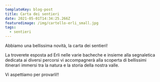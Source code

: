 ```yaml
---
templateKey: blog-post
title: Carta dei sentieri
date: 2021-05-01T14:34:25.266Z
featuredimage: /img/cartello-erli_small.jpg
tags:
  - sentieri
---
```

Abbiamo una bellissima novità, la carta dei sentieri!

La troverete esposta ad Erli nelle varie bacheche e insieme alla segnaletica dedicata ai diversi percorsi vi accompagnerà alla scoperta di bellissimi itinerari immersi tra la natura e la storia della nostra valle.



Vi aspettiamo per provarli!!
